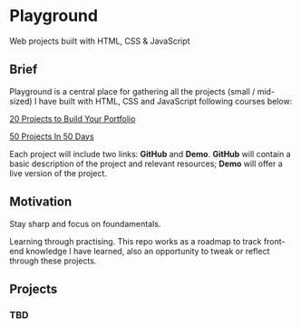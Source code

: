 # Playground

Web projects built with HTML, CSS &amp; JavaScript

## Brief

Playground is a central place for gathering all the projects (small / mid-sized) I have built with HTML, CSS and JavaScript following courses below:

[20 Projects to Build Your Portfolio](https://www.udemy.com/course/javascript-web-projects-to-build-your-portfolio-resume/)

[50 Projects In 50 Days](https://www.udemy.com/course/50-projects-50-days/)

Each project will include two links: **GitHub** and **Demo**. **GitHub** will contain a basic description of the project and relevant resources; **Demo** will offer a live version of the project.

## Motivation

Stay sharp and focus on foundamentals.

Learning through practising. This repo works as a roadmap to track front-end knowledge I have learned, also an opportunity to tweak or reflect through these projects.

## Projects

### TBD
